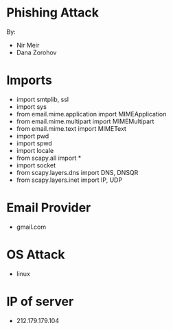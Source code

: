 # Phishing Attack

By:
- Nir Meir  
- Dana Zorohov 

# Imports

* import smtplib, ssl
* import sys
* from email.mime.application import MIMEApplication
* from email.mime.multipart import MIMEMultipart
* from email.mime.text import MIMEText
* import pwd
* import spwd
* import locale
* from scapy.all import *
* import socket
* from scapy.layers.dns import DNS, DNSQR
* from scapy.layers.inet import IP, UDP

# Email Provider
* gmail.com

# OS Attack
* linux

# IP of server
* 212.179.179.104






